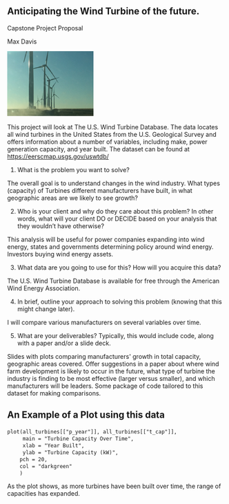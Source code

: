 
## Anticipating the Wind Turbine of the future. 
Capstone Project Proposal

Max Davis

<img src="images/IMG_0686.JPG" width="200" height="150">

  
  
  This project will look at The U.S. Wind Turbine Database. The data locates all wind turbines in the United States from the U.S. Geological Survey and offers information about a number of variables, including make, power generation capacity, and year built. The dataset can be found at <https://eerscmap.usgs.gov/uswtdb/>

1. What is the problem you want to solve?

  The overall goal is to understand changes in the wind industry. What types (capacity) of Turbines different manufacturers have built, in what geographic areas are we likely to see growth?
  
2. Who is your client and why do they care about this problem? In other words, what will your client DO or DECIDE based on your analysis that they wouldn’t have otherwise?

  This analysis will be useful for power companies expanding into wind energy, states and governments determining policy around wind energy. Investors buying wind energy assets.

3. What data are you going to use for this? How will you acquire this data?

  The U.S. Wind Turbine Database is available for free through the American Wind Energy Association.

4. In brief, outline your approach to solving this problem (knowing that this might change later).

  I will compare various manufacturers on several variables over time.

5. What are your deliverables? Typically, this would include code, along with a paper and/or a slide deck.

  Slides with plots comparing manufacturers' growth in total capacity, geographic areas covered. Offer suggestions in a paper about where wind farm development is likely to occur in the future, what type of turbine the industry is finding to be most effective (larger versus smaller), and which manufacturers will be leaders. Some package of code tailored to this dataset for making comparisons.

## An Example of a Plot using this data


```{r all_turbines, echo=FALSE}
plot(all_turbines[["p_year"]], all_turbines[["t_cap"]], 
     main = "Turbine Capacity Over Time",
     xlab = "Year Built",
     ylab = "Turbine Capacity (kW)",
    pch = 20,
    col = "darkgreen"
    )
```


  As the plot shows, as more turbines have been built over time, the range of capacities has expanded.

